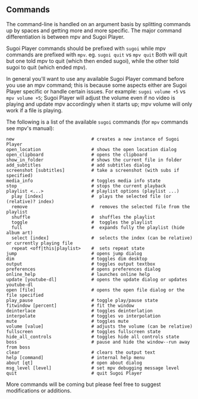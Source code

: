 ﻿## Commands

The command-line is handled on an argument basis by splitting commands up by spaces and getting more and more specific. The major command differentiation is between mpv and Sugoi Player.

Sugoi Player commands should be prefixed with `sugoi` while mpv commands are prefixed with `mpv`. eg. `sugoi quit` vs `mpv quit`  Both will quit but one told mpv to quit (which then ended sugoi), while the other told sugoi to quit (which ended mpv).

In general you'll want to use any available Sugoi Player command before you use an mpv command; this is because some aspects either are Sugoi Player specific or handle certain issues. For example: `sugoi volume +5` vs `mpv volume +5`; Sugoi Player will adjust the volume even if no video is playing and update mpv accordingly when it starts up; mpv volume will only work if a file is playing.

The following is a list of the available `sugoi` commands (for `mpv` commands see mpv's manual):

    new                             # creates a new instance of Sugoi Player
    open_location                   # shows the open location dialog
    open_clipboard                  # opens the clipboard
    show_in_folder                  # shows the current file in folder
    add_subtitles                   # add subtitles dialog
    screenshot [subtitles]          # take a screenshot (with subs if specified)
    media_info                      # toggles media info state
    stop                            # stops the current playback
    playlist <...>                  # playlist options (playlist ...)
      play [index]                  #  plays the selected file (or (relative)? index)
      remove                        #  removes the selected file from the playlist
      shuffle                       #  shuffles the playlist
      toggle                        #  toggles the playlist
      full                          #  expands fully the playlist (hide album art)
      select [index]                #  selects the index (can be relative) or currently playing file
      repeat <off|this|playlist>    #  sets repeat state
    jump                            # opens jump dialog
    dim                             # toggles dim desktop
    output                          # toggles output textbox
    preferences                     # opens preferences dialog
    online_help                     # launches online help
    update [youtube-dl]             # opens the update dialog or updates youtube-dl
    open [file]                     # opens the open file dialog or the file specified
    play_pause                      # toggle play/pause state
    fitwindow [percent]             # fit the window
    deinterlace                     # toggles deinterlation
    interpolate                     # toggles vo interpolation
    mute                            # toggles mute
    volume [value]                  # adjusts the volume (can be relative)
    fullscreen                      # toggles fullscreen state
    hide_all_controls               # toggles hide all controls state
    boss                            # pause and hide the window--run away from boss
    clear                           # clears the output text
    help [command]                  # internal help menu
    about [qt]                      # open about dialog
    msg_level [level]               # set mpv debugging message level
    quit                            # quit Sugoi Player

More commands will be coming but please feel free to suggest modifications or additions.
